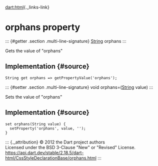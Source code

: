 [dart:html](../../dart-html/dart-html-library){._links-link}

orphans property
================

::: {#getter .section .multi-line-signature}
[String](../../dart-core/string-class) orphans
:::

Gets the value of \"orphans\"

Implementation {#source}
--------------

``` {.language-dart data-language="dart"}
String get orphans => getPropertyValue('orphans');
```

::: {#setter .section .multi-line-signature}
void orphans=([String](../../dart-core/string-class) value)
:::

Sets the value of \"orphans\"

Implementation {#source}
--------------

``` {.language-dart data-language="dart"}
set orphans(String value) {
  setProperty('orphans', value, '');
}
```

::: {._attribution}
© 2012 the Dart project authors\
Licensed under the BSD 3-Clause \"New\" or \"Revised\" License.\
<https://api.dart.dev/stable/2.18.5/dart-html/CssStyleDeclarationBase/orphans.html>
:::
